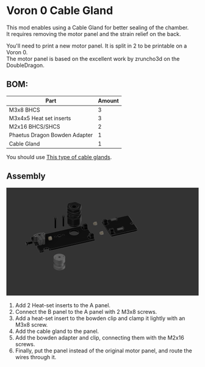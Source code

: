 # Voron 0 Cable Gland
This mod enables using a Cable Gland for better sealing of the chamber.  
It requires removing the motor panel and the strain relief on the back.

You'll need to print a new motor panel. It is split in 2 to be printable on a Voron 0.  
The motor panel is based on the excellent work by zruncho3d on the DoubleDragon.

## BOM:

| Part                          | Amount |
|-------------------------------|--------|
| M3x8 BHCS                     | 3      |
| M3x4x5 Heat set inserts       | 3      |
| M2x16 BHCS/SHCS               | 2      |
| Phaetus Dragon Bowden Adapter | 1      |
| Cable Gland                   | 1      |

You should use [This type of cable glands](https://www.amazon.com/gp/product/B077R1RT2T).


## Assembly
![A GIF of the Assembly process](./Photos/Assembly.gif)

1. Add 2 Heat-set inserts to the A panel.
2. Connect the B panel to the A panel with 2 M3x8 screws.
3. Add a heat-set insert to the bowden clip and clamp it lightly with an M3x8 screw.
4. Add the cable gland to the panel.
5. Add the bowden adapter and clip, connecting them with the M2x16 screws.
6. Finally, put the panel instead of the original motor panel, and route the wires through it.
